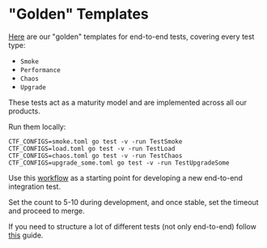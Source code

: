 # "Golden" Templates

[Here](https://github.com/smartcontractkit/chainlink-testing-framework/actions/runs/11739154666/job/32703095118?pr=1311) are our "golden" templates for end-to-end tests, covering every test type:

- `Smoke`
- `Performance`
- `Chaos`
- `Upgrade`

These tests act as a maturity model and are implemented across all our products.

Run them locally:
```
CTF_CONFIGS=smoke.toml go test -v -run TestSmoke
CTF_CONFIGS=load.toml go test -v -run TestLoad
CTF_CONFIGS=chaos.toml go test -v -run TestChaos
CTF_CONFIGS=upgrade_some.toml go test -v -run TestUpgradeSome
```

Use this [workflow](https://github.com/smartcontractkit/chainlink-testing-framework/actions/runs/11739154666/workflow?pr=1311) as a starting point for developing a new end-to-end integration test.

Set the count to 5-10 during development, and once stable, set the timeout and proceed to merge.

If you need to structure a lot of different tests (not only end-to-end) follow [this](https://github.com/smartcontractkit/.github/tree/main/.github/workflows) guide.